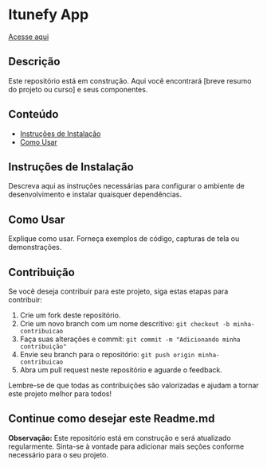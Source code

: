 # Itunefy App

[Acesse aqui](itunefy-song-app.vercel.app)

## Descrição

Este repositório está em construção. Aqui você encontrará [breve resumo do projeto ou curso] e seus componentes.

## Conteúdo

- [Instruções de Instalação](#instruções-de-instalação)
- [Como Usar](#como-usar)

## Instruções de Instalação

Descreva aqui as instruções necessárias para configurar o ambiente de desenvolvimento e instalar quaisquer dependências.

## Como Usar

Explique como usar. Forneça exemplos de código, capturas de tela ou demonstrações.

## Contribuição

Se você deseja contribuir para este projeto, siga estas etapas para contribuir:

1. Crie um fork deste repositório.
2. Crie um novo branch com um nome descritivo: `git checkout -b minha-contribuicao`
3. Faça suas alterações e commit: `git commit -m "Adicionando minha contribuição"`
4. Envie seu branch para o repositório: `git push origin minha-contribuicao`
5. Abra um pull request neste repositório e aguarde o feedback.

Lembre-se de que todas as contribuições são valorizadas e ajudam a tornar este projeto melhor para todos!

## Continue como desejar este Readme.md
**Observação:** Este repositório está em construção e será atualizado regularmente. Sinta-se à vontade para adicionar mais seções conforme necessário para o seu projeto.
